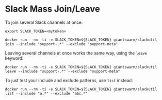 # Slack Mass Join/Leave

To join several Slack channels at once:


```nohighlight
export SLACK_TOKEN=<mytoken>

docker run --rm -ti -e SLACK_TOKEN=${SLACK_TOKEN} giantswarm/slackutil join --include "support-.*" --exclude "support-meta"
```

Leaving several channels at once works the same way, using the `leave` keyword:

```nohighlight
docker run --rm -ti -e SLACK_TOKEN=${SLACK_TOKEN} giantswarm/slackutil leave --include "support-.*" --exclude "support-meta"
```

To just test your include and exclude patterns, use `list` instead:

```nohighlight
docker run --rm -ti -e SLACK_TOKEN=${SLACK_TOKEN} giantswarm/slackutil list --include "a.*" --exclude "abc.*"
```
